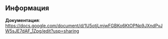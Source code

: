 ## Информация
**Документация**: https://docs.google.com/document/d/1U5otjLmjwFGBKo6KtOPNp9JXndPvJW5sJE7dAF_1Zpg/edit?usp=sharing
